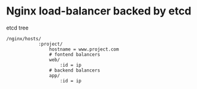 
Nginx load-balancer backed by etcd
=======================================

etcd tree
```
/nginx/hosts/
			:project/
				hostname = www.project.com
				# fontend balancers
				web/
					:id = ip
				# backend balancers
				app/
					:id = ip

```
